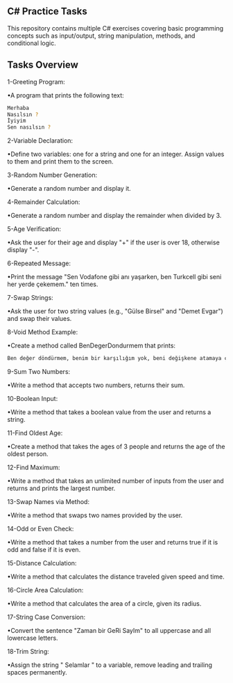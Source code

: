 C# Practice Tasks
----------------
This repository contains multiple C# exercises covering basic programming concepts such as input/output, string manipulation, methods, and conditional logic.

Tasks Overview
----------------
1-Greeting Program:

   •A program that prints the following text:
```bash
Merhaba
Nasılsın ?
İyiyim
Sen nasılsın ?
```

2-Variable Declaration:

   •Define two variables: one for a string and one for an integer. Assign values to them and print them to the screen.

3-Random Number Generation:

   •Generate a random number and display it.

4-Remainder Calculation:

   •Generate a random number and display the remainder when divided by 3.

5-Age Verification:

   •Ask the user for their age and display "+" if the user is over 18, otherwise display "-".

6-Repeated Message:

   •Print the message "Sen Vodafone gibi anı yaşarken, ben Turkcell gibi seni her yerde çekemem." ten times.

7-Swap Strings:

   •Ask the user for two string values (e.g., "Gülse Birsel" and "Demet Evgar") and swap their values.

8-Void Method Example:

   •Create a method called BenDegerDondurmem that prints:
```bash
Ben değer döndürmem, benim bir karşılığım yok, beni değişkene atamaya çalışma.
```

9-Sum Two Numbers:

   •Write a method that accepts two numbers, returns their sum.

10-Boolean Input:

   •Write a method that takes a boolean value from the user and returns a string.

11-Find Oldest Age:

   •Create a method that takes the ages of 3 people and returns the age of the oldest person.

12-Find Maximum:

   •Write a method that takes an unlimited number of inputs from the user and returns and prints the largest number.

13-Swap Names via Method:

   •Write a method that swaps two names provided by the user.

14-Odd or Even Check:

   •Write a method that takes a number from the user and returns true if it is odd and false if it is even.

15-Distance Calculation:

   •Write a method that calculates the distance traveled given speed and time.

16-Circle Area Calculation:

   •Write a method that calculates the area of a circle, given its radius.

17-String Case Conversion:

   •Convert the sentence "Zaman bir GeRi SayIm" to all uppercase and all lowercase letters.

18-Trim String:

   •Assign the string " Selamlar " to a variable, remove leading and trailing spaces permanently.
